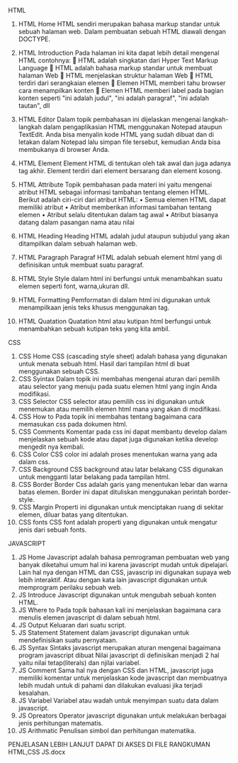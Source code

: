 HTML
1)	HTML Home
HTML sendiri merupakan bahasa markup standar untuk sebuah halaman web. Dalam pembuatan sebuah HTML diawali dengan DOCTYPE.
2)	HTML Introduction
Pada halaman ini kita dapat lebih detail mengenal HTML contohnya:
	HTML adalah singkatan dari Hyper Text Markup Language
	HTML adalah bahasa markup standar untuk membuat halaman Web
	HTML menjelaskan struktur halaman Web
	HTML terdiri dari serangkaian elemen
	Elemen HTML memberi tahu browser cara menampilkan konten
	Elemen HTML memberi label pada bagian konten seperti "ini adalah judul", "ini adalah paragraf", "ini adalah tautan", dll
3)	HTML Editor
Dalam topik pembahasan ini dijelaskan mengenai langkah-langkah dalam pengaplikasian HTML menggunakan Notepad ataupun TextEdit. Anda bisa menyalin kode HTML yang sudah dibuat dan di letakan dalam Notepad lalu simpan file tersebut, kemudian Anda bisa membukanya di browser Anda.

4)	HTML Element
Element HTML di tentukan oleh tak awal dan juga adanya tag akhir. Element terdiri dari element bersarang dan element kosong.

5)	HTML Attribute
Topik pembahasan pada materi ini yaitu mengenai atribut HTML sebagai informasi tambahan tentang elemen HTML. Berikut adalah ciri-ciri dari atribut HTML:
•	Semua elemen HTML dapat memiliki atribut
•	Atribut memberikan informasi tambahan tentang elemen
•	Atribut selalu ditentukan dalam tag awal
•	Atribut biasanya datang dalam pasangan nama atau nilai
6)	HTML Heading
Heading HTML adalah judul ataupun subjudul yang akan ditampilkan dalam sebuah halaman web.
7)	HTML Paragraph
Paragraf HTML adalah sebuah element html yang di definisikan untuk membuat suatu paragraf.
8)	HTML Style
Style dalam html ini berfungsi untuk menambahkan suatu elemen seperti font, warna,ukuran dll.
9)	HTML Formatting
Pemformatan di dalam html ini digunakan untuk menampilkaan jenis teks khusus menggunakan tag. 
10)	HTML Quatation
Quatation html atau kutipan html berfungsi untuk menambahkan sebuah kutipan teks yang kita ambil.

CSS
1)	CSS Home
CSS (cascading style sheet) adalah bahasa yang digunakan untuk menata sebuah html. Hasil dari tampilan html di buat menggunakan sebuah CSS.
2)	CSS Syintax
Dalam topik ini membahas mengenai aturan dari pemilih atau selector yang menuju pada suatu elemen html yang ingin Anda modifikasi.
3)	CSS Selector
CSS selector atau pemilih css ini digunakan untuk menemukan atau memilih elemen html mana yang akan di modifikasi.
4)	CSS How to
Pada topik ini membahas tentang bagaimana cara memasukan css pada dokumen html.
5)	CSS Comments
Komentar pada css ini dapat membantu develop dalam menjelaskan sebuah kode atau dapat juga digunakan ketika develop mengedit nya kembali.
6)	CSS Color
CSS color ini adalah proses menentukan warna yang ada dalam css.
7)	CSS Background
CSS background atau latar belakang CSS digunakan untuk mengganti latar belakang pada tampilan html.
8)	CSS Border
Border Css adalah garis yang menentukan lebar dan warna batas elemen. Border ini dapat dituliskan menggunakan perintah border-style.
9)	CSS Margin
Properti ini digunakan untuk menciptakan ruang di sekitar elemen, diluar batas yang ditentukan.
10)	CSS fonts
CSS font adalah properti yang digunakan untuk mengatur jenis dari sebuah fonts.

JAVASCRIPT
1)	JS Home
Javascript adalah bahasa pemrograman pembuatan web yang banyak diketahui umum hal ini karena javascript mudah untuk dipelajari. Lain hal nya dengan HTML dan CSS, javascrip ini digunakan supaya web lebih interaktif. Atau dengan kata lain javascript digunakan untuk memprogram perilaku sebuah web.
2)	JS Introduce
Javascript digunakan untuk mengubah sebuah konten HTML. 
3)	JS Where to
Pada topik bahasan kali ini menjelaskan bagaimana cara menulis elemen javascript di dalam sebuah html.
4)	JS Output
Keluaran dari suatu script.
5)	JS Statement
Statement dalam javascript digunakan untuk mendefinisikan suatu pernyataan.
6)	JS Syntax
Sintaks javascript merupakan aturan mengenai bagaimana program javascript dibuat
Nilai javascript di definisikan menjadi 2 hal yaitu nilai tetap(literals) dan njilai variabel.
7)	JS Comment
Sama hal nya dengan CSS dan HTML, javascript juga memiliki komentar untuk menjelaskan kode javascript dan membuatnya lebih mudah untuk di pahami dan dilakukan evaluasi jika terjadi kesalahan.
8)	JS Variabel
Variabel atau wadah untuk menyimpan suatu data dalam javascript.
9)	JS Opreators
Operator javascript digunakan untuk melakukan berbagai jenis perhitungan matematis.
10)	JS Arithmatic
Penulisan simbol dan perhitungan matematika.

PENJELASAN LEBIH LANJUT DAPAT DI AKSES DI FILE RANGKUMAN HTML,CSS JS.docx












